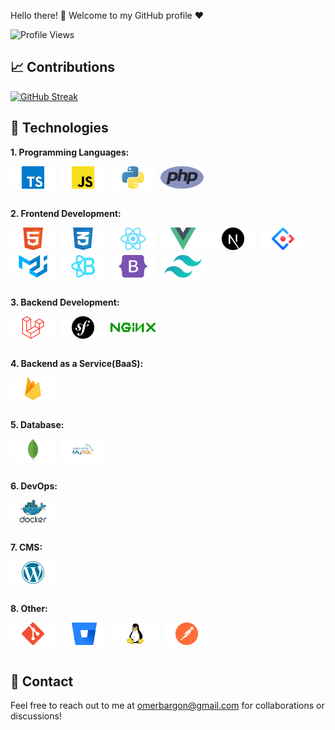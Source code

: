 Hello there! 👋 Welcome to my GitHub profile ♥️ 

![Profile Views](https://komarev.com/ghpvc/?username=your-username&color=green)

## 📈 Contributions 
[![GitHub Streak](https://github-readme-streak-stats.herokuapp.com/?user=omerbargon&theme=dark)](https://git.io/streak-stats)

## 💼 Technologies

**1. Programming Languages:**

<div style="display: flex; flex-wrap: wrap; gap: 8px;">
<img src="svg/typescript.svg" height="36"/>
<img src="svg/javascript.svg" height="36"/> 
<img src="svg/python.svg" height="36"/> 
<img src="svg/php.svg" height="36"/>
</div><br>

**2. Frontend Development:**
<div style="display: flex; flex-wrap: wrap; gap: 8px;">
<img src="svg/html5.svg" height="36"/>
<img src="svg/css3.svg" height="36"/>
<img src="svg/react.svg" height="36"/> 
<img src="svg/vue.svg" height="36"/>
<img src="svg/nextjs.svg" height="36"/>
<img src="svg/antdesign.svg" height="36"/>
<img src="svg/materialui.svg" height="36"/>
<img src="svg/reactbootstrap.svg" height="36"/> 
<img src="svg/bootstrap.svg" height="36"/>
<img src="svg/tailwindcss.svg" height="36"/> 
</div><br>

**3. Backend Development:**
<div style="display: flex; flex-wrap: wrap; gap: 8px;">
<img src="svg/laravel.svg" height="36"/> 
<img src="svg/symfony.svg" height="36"/>
<img src="svg/nginx.svg" height="36"/>
</div><br>

**4. Backend as a Service(BaaS):**
<div style="display: flex; flex-wrap: wrap; gap: 8px;">
<img src="svg/firebase.svg" height="36"/>
</div><br>

**5. Database:**
<div style="display: flex; flex-wrap: wrap; gap: 8px;">
<img src="svg/mongodb.svg" height="36"/>
<img src="svg/mysql.svg" height="36"/>
</div><br>

**6. DevOps:**
<div style="display: flex; flex-wrap: wrap; gap: 8px;">
<img src="svg/docker.svg" height="36"/>
</div><br>

**7. CMS:**
<div style="display: flex; flex-wrap: wrap; gap: 8px;">
<img src="svg/wordpress.svg" height="36"/>
 </div><br>

**8. Other:**
<div style="display: flex; flex-wrap: wrap; gap: 10px;">
<img src="svg/git.svg" height="36"/>
<img src="svg/bitbucket.svg" height="36"/>
<img src="svg/linux.svg" height="36"/>
 <img src="svg/postman.svg" height="36"/>
</div><br>

## 📧 Contact
Feel free to reach out to me at [omerbargon@gmail.com](mailto:omerbargon@gmail.com) for collaborations or discussions!
